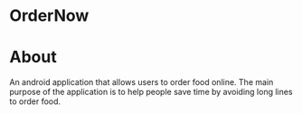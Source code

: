 # OrderNow
<h1>About</h1>
An android application that allows users to order food online. The main purpose of the application is to help people save time by avoiding long lines to order food.<br/>

